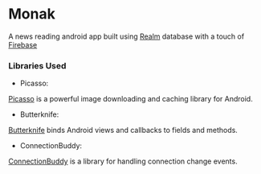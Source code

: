 # Monak
A news reading android app built using <a href="https://github.com/realm/realm-java/">Realm</a> database with a touch of <a href="https://firebase.google.com/">Firebase</a>


### Libraries Used

* Picasso:

<a href="https://github.com/square/picasso">Picasso</a> is a powerful image downloading and caching library for Android.

* Butterknife:

<a href="https://github.com/JakeWharton/butterknife">Butterknife</a> binds Android views and callbacks to fields and methods.
* ConnectionBuddy:

<a href="https://github.com/zplesac/android_connectionbuddy">ConnectionBuddy</a> is a library for handling connection change events.
